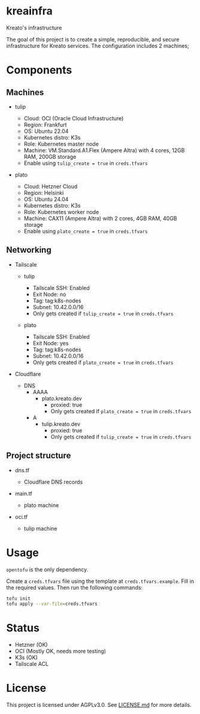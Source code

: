 # kreainfra
Kreato's infrastructure

The goal of this project is to create a simple, reproducible, and secure infrastructure for Kreato services. The configuration includes 2 machines;

# Components

## Machines

* tulip
    * Cloud: OCI (Oracle Cloud Infrastructure)
    * Region: Frankfurt
    * OS: Ubuntu 22.04
    * Kubernetes distro: K3s
    * Role: Kubernetes master node
    * Machine: VM.Standard.A1.Flex (Ampere Altra) with 4 cores, 12GB RAM, 200GB storage
    * Enable using `tulip_create = true` in `creds.tfvars`

* plato
    * Cloud: Hetzner Cloud
    * Region: Helsinki
    * OS: Ubuntu 24.04
    * Kubernetes distro: K3s
    * Role: Kubernetes worker node
    * Machine: CAX11 (Ampere Altra) with 2 cores, 4GB RAM, 40GB storage
    * Enable using `plato_create = true` in `creds.tfvars`

## Networking

* Tailscale
    * tulip
        * Tailscale SSH: Enabled
        * Exit Node: no
        * Tag: tag:k8s-nodes
        * Subnet: 10.42.0.0/16
        * Only gets created if `tulip_create = true` in `creds.tfvars`

    * plato
        * Tailscale SSH: Enabled
        * Exit Node: yes
        * Tag: tag:k8s-nodes
        * Subnet: 10.42.0.0/16
        * Only gets created if `plato_create = true` in `creds.tfvars`

* Cloudflare
    * DNS
        * AAAA
            * plato.kreato.dev
                * proxied: true
                * Only gets created if `plato_create = true` in `creds.tfvars`
        * A
            * tulip.kreato.dev
                * proxied: true
                * Only gets created if `tulip_create = true` in `creds.tfvars`

## Project structure

* dns.tf
    * Cloudflare DNS records

* main.tf
    * plato machine

* oci.tf
    * tulip machine

# Usage
`opentofu` is the only dependency.

Create a `creds.tfvars` file using the template at `creds.tfvars.example`. Fill in the required values. Then run the following commands:

```bash
tofu init
tofu apply --var-file=creds.tfvars
```

# Status
* Hetzner (OK)
* OCI (Mostly OK, needs more testing)
* K3s (OK)
* Tailscale ACL

# License
This project is licensed under AGPLv3.0. See [LICENSE.md](LICENSE.md) for more details.
